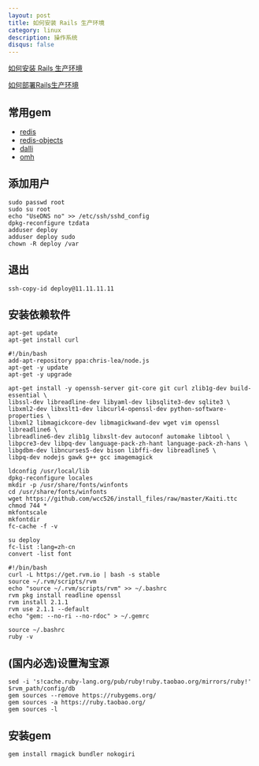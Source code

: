 ```yaml
---
layout: post
title: 如何安装 Rails 生产环境
category: linux
description: 操作系统
disqus: false
---
```


[如何安装 Rails 生产环境](https://github.com/ruby-china/ruby-china/wiki/%E5%A6%82%E4%BD%95%E5%AE%89%E8%A3%85-Rails-%E7%94%9F%E4%BA%A7%E7%8E%AF%E5%A2%83)

[如何部署Rails生产环境](https://github.com/ruby-china/ruby-china/wiki/%E5%A6%82%E4%BD%95%E9%83%A8%E7%BD%B2Rails%E7%94%9F%E4%BA%A7%E7%8E%AF%E5%A2%83)

## 常用gem
* [redis]()
* [redis-objects]()
* [dalli]()
* [omh](https://github.com/soveran/ohm)

## 添加用户

```
sudo passwd root
sudo su root
echo "UseDNS no" >> /etc/ssh/sshd_config
dpkg-reconfigure tzdata
adduser deploy
adduser deploy sudo
chown -R deploy /var
```

## 退出

```
ssh-copy-id deploy@11.11.11.11
```

## 安装依赖软件

```
apt-get update
apt-get install curl

#!/bin/bash
add-apt-repository ppa:chris-lea/node.js
apt-get -y update
apt-get -y upgrade

apt-get install -y openssh-server git-core git curl zlib1g-dev build-essential \
libssl-dev libreadline-dev libyaml-dev libsqlite3-dev sqlite3 \
libxml2-dev libxslt1-dev libcurl4-openssl-dev python-software-properties \
libxml2 libmagickcore-dev libmagickwand-dev wget vim openssl libreadline6 \
libreadline6-dev zlib1g libxslt-dev autoconf automake libtool \
libpcre3-dev libpq-dev language-pack-zh-hant language-pack-zh-hans \
libgdbm-dev libncurses5-dev bison libffi-dev libreadline5 \
libpq-dev nodejs gawk g++ gcc imagemagick

ldconfig /usr/local/lib
dpkg-reconfigure locales
mkdir -p /usr/share/fonts/winfonts
cd /usr/share/fonts/winfonts
wget https://github.com/wcc526/install_files/raw/master/Kaiti.ttc
chmod 744 *
mkfontscale
mkfontdir
fc-cache -f -v

su deploy
fc-list :lang=zh-cn
convert -list font

#!/bin/bash
curl -L https://get.rvm.io | bash -s stable
source ~/.rvm/scripts/rvm
echo "source ~/.rvm/scripts/rvm" >> ~/.bashrc
rvm pkg install readline openssl
rvm install 2.1.1
rvm use 2.1.1 --default
echo "gem: --no-ri --no-rdoc" > ~/.gemrc

source ~/.bashrc
ruby -v
```

## (国内必选)设置淘宝源

```
sed -i 's!cache.ruby-lang.org/pub/ruby!ruby.taobao.org/mirrors/ruby!' $rvm_path/config/db
gem sources --remove https://rubygems.org/
gem sources -a https://ruby.taobao.org/
gem sources -l
```

## 安装gem

```
gem install rmagick bundler nokogiri
```

## 




